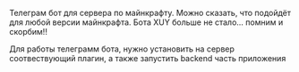 Телеграм бот для сервера по майнкрафту. Можно сказать, что подойдёт для любой версии майнкрафта. Бота XUY больше не стало... помним и скорбим!!

Для работы телеграмм бота, нужно установить на сервер соотвествующий плагин, а также запустить backend часть приложения
